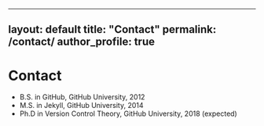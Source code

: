 
---
layout: default
title: "Contact"
permalink: /contact/
author_profile: true
---

Contact
======
* B.S. in GitHub, GitHub University, 2012
* M.S. in Jekyll, GitHub University, 2014
* Ph.D in Version Control Theory, GitHub University, 2018 (expected)
